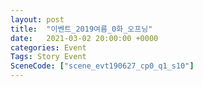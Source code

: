 ```yaml
---
layout: post
title:  "이벤트_2019여름_0화_오프닝"
date:   2021-03-02 20:00:00 +0000
categories: Event
Tags: Story Event
SceneCode: ["scene_evt190627_cp0_q1_s10"]
---
```

